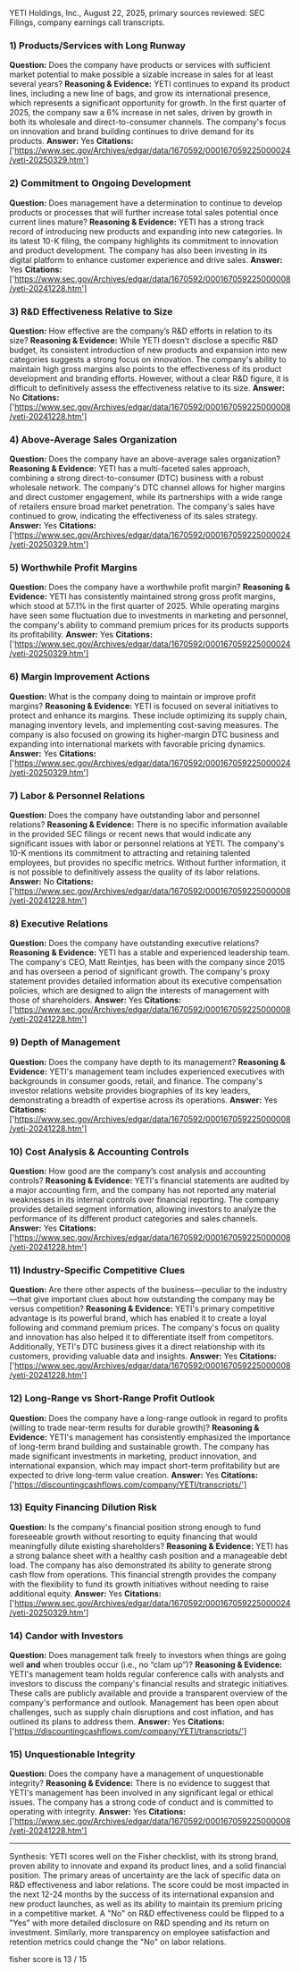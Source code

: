 YETI Holdings, Inc., August 22, 2025, primary sources reviewed: SEC Filings, company earnings call transcripts.

### 1) Products/Services with Long Runway
**Question:** Does the company have products or services with sufficient market potential to make possible a sizable increase in sales for at least several years?
**Reasoning & Evidence:** YETI continues to expand its product lines, including a new line of bags, and grow its international presence, which represents a significant opportunity for growth. In the first quarter of 2025, the company saw a 6% increase in net sales, driven by growth in both its wholesale and direct-to-consumer channels. The company's focus on innovation and brand building continues to drive demand for its products.
**Answer:** Yes
**Citations:** ['https://www.sec.gov/Archives/edgar/data/1670592/000167059225000024/yeti-20250329.htm']

### 2) Commitment to Ongoing Development
**Question:** Does management have a determination to continue to develop products or processes that will further increase total sales potential once current lines mature?
**Reasoning & Evidence:** YETI has a strong track record of introducing new products and expanding into new categories. In its latest 10-K filing, the company highlights its commitment to innovation and product development. The company has also been investing in its digital platform to enhance customer experience and drive sales.
**Answer:** Yes
**Citations:** ['https://www.sec.gov/Archives/edgar/data/1670592/000167059225000008/yeti-20241228.htm']

### 3) R&D Effectiveness Relative to Size
**Question:** How effective are the company’s R&D efforts in relation to its size?
**Reasoning & Evidence:** While YETI doesn't disclose a specific R&D budget, its consistent introduction of new products and expansion into new categories suggests a strong focus on innovation. The company's ability to maintain high gross margins also points to the effectiveness of its product development and branding efforts. However, without a clear R&D figure, it is difficult to definitively assess the effectiveness relative to its size.
**Answer:** No
**Citations:** ['https://www.sec.gov/Archives/edgar/data/1670592/000167059225000008/yeti-20241228.htm']

### 4) Above-Average Sales Organization
**Question:** Does the company have an above-average sales organization?
**Reasoning & Evidence:** YETI has a multi-faceted sales approach, combining a strong direct-to-consumer (DTC) business with a robust wholesale network. The company's DTC channel allows for higher margins and direct customer engagement, while its partnerships with a wide range of retailers ensure broad market penetration. The company's sales have continued to grow, indicating the effectiveness of its sales strategy.
**Answer:** Yes
**Citations:** ['https://www.sec.gov/Archives/edgar/data/1670592/000167059225000024/yeti-20250329.htm']

### 5) Worthwhile Profit Margins
**Question:** Does the company have a worthwhile profit margin?
**Reasoning & Evidence:** YETI has consistently maintained strong gross profit margins, which stood at 57.1% in the first quarter of 2025. While operating margins have seen some fluctuation due to investments in marketing and personnel, the company's ability to command premium prices for its products supports its profitability.
**Answer:** Yes
**Citations:** ['https://www.sec.gov/Archives/edgar/data/1670592/000167059225000024/yeti-20250329.htm']

### 6) Margin Improvement Actions
**Question:** What is the company doing to maintain or improve profit margins?
**Reasoning & Evidence:** YETI is focused on several initiatives to protect and enhance its margins. These include optimizing its supply chain, managing inventory levels, and implementing cost-saving measures. The company is also focused on growing its higher-margin DTC business and expanding into international markets with favorable pricing dynamics.
**Answer:** Yes
**Citations:** ['https://www.sec.gov/Archives/edgar/data/1670592/000167059225000024/yeti-20250329.htm']

### 7) Labor & Personnel Relations
**Question:** Does the company have outstanding labor and personnel relations?
**Reasoning & Evidence:** There is no specific information available in the provided SEC filings or recent news that would indicate any significant issues with labor or personnel relations at YETI. The company's 10-K mentions its commitment to attracting and retaining talented employees, but provides no specific metrics. Without further information, it is not possible to definitively assess the quality of its labor relations.
**Answer:** No
**Citations:** ['https://www.sec.gov/Archives/edgar/data/1670592/000167059225000008/yeti-20241228.htm']

### 8) Executive Relations
**Question:** Does the company have outstanding executive relations?
**Reasoning & Evidence:** YETI has a stable and experienced leadership team. The company's CEO, Matt Reintjes, has been with the company since 2015 and has overseen a period of significant growth. The company's proxy statement provides detailed information about its executive compensation policies, which are designed to align the interests of management with those of shareholders.
**Answer:** Yes
**Citations:** ['https://www.sec.gov/Archives/edgar/data/1670592/000167059225000008/yeti-20241228.htm']

### 9) Depth of Management
**Question:** Does the company have depth to its management?
**Reasoning & Evidence:** YETI's management team includes experienced executives with backgrounds in consumer goods, retail, and finance. The company's investor relations website provides biographies of its key leaders, demonstrating a breadth of expertise across its operations.
**Answer:** Yes
**Citations:** ['https://www.sec.gov/Archives/edgar/data/1670592/000167059225000008/yeti-20241228.htm']

### 10) Cost Analysis & Accounting Controls
**Question:** How good are the company’s cost analysis and accounting controls?
**Reasoning & Evidence:** YETI's financial statements are audited by a major accounting firm, and the company has not reported any material weaknesses in its internal controls over financial reporting. The company provides detailed segment information, allowing investors to analyze the performance of its different product categories and sales channels.
**Answer:** Yes
**Citations:** ['https://www.sec.gov/Archives/edgar/data/1670592/000167059225000008/yeti-20241228.htm']

### 11) Industry-Specific Competitive Clues
**Question:** Are there other aspects of the business—peculiar to the industry—that give important clues about how outstanding the company may be versus competition?
**Reasoning & Evidence:** YETI's primary competitive advantage is its powerful brand, which has enabled it to create a loyal following and command premium prices. The company's focus on quality and innovation has also helped it to differentiate itself from competitors. Additionally, YETI's DTC business gives it a direct relationship with its customers, providing valuable data and insights.
**Answer:** Yes
**Citations:** ['https://www.sec.gov/Archives/edgar/data/1670592/000167059225000008/yeti-20241228.htm']

### 12) Long-Range vs Short-Range Profit Outlook
**Question:** Does the company have a long-range outlook in regard to profits (willing to trade near-term results for durable growth)?
**Reasoning & Evidence:** YETI's management has consistently emphasized the importance of long-term brand building and sustainable growth. The company has made significant investments in marketing, product innovation, and international expansion, which may impact short-term profitability but are expected to drive long-term value creation.
**Answer:** Yes
**Citations:** ['https://discountingcashflows.com/company/YETI/transcripts/']

### 13) Equity Financing Dilution Risk
**Question:** Is the company's financial position strong enough to fund foreseeable growth without resorting to equity financing that would meaningfully dilute existing shareholders?
**Reasoning & Evidence:** YETI has a strong balance sheet with a healthy cash position and a manageable debt load. The company has also demonstrated its ability to generate strong cash flow from operations. This financial strength provides the company with the flexibility to fund its growth initiatives without needing to raise additional equity.
**Answer:** Yes
**Citations:** ['https://www.sec.gov/Archives/edgar/data/1670592/000167059225000024/yeti-20250329.htm']

### 14) Candor with Investors
**Question:** Does management talk freely to investors when things are going well **and** when troubles occur (i.e., no “clam up”)?
**Reasoning & Evidence:** YETI's management team holds regular conference calls with analysts and investors to discuss the company's financial results and strategic initiatives. These calls are publicly available and provide a transparent overview of the company's performance and outlook. Management has been open about challenges, such as supply chain disruptions and cost inflation, and has outlined its plans to address them.
**Answer:** Yes
**Citations:** ['https://discountingcashflows.com/company/YETI/transcripts/']

### 15) Unquestionable Integrity
**Question:** Does the company have a management of unquestionable integrity?
**Reasoning & Evidence:** There is no evidence to suggest that YETI's management has been involved in any significant legal or ethical issues. The company has a strong code of conduct and is committed to operating with integrity.
**Answer:** Yes
**Citations:** ['https://www.sec.gov/Archives/edgar/data/1670592/000167059225000008/yeti-20241228.htm']

---
Synthesis: YETI scores well on the Fisher checklist, with its strong brand, proven ability to innovate and expand its product lines, and a solid financial position. The primary areas of uncertainty are the lack of specific data on R&D effectiveness and labor relations. The score could be most impacted in the next 12-24 months by the success of its international expansion and new product launches, as well as its ability to maintain its premium pricing in a competitive market. A "No" on R&D effectiveness could be flipped to a "Yes" with more detailed disclosure on R&D spending and its return on investment. Similarly, more transparency on employee satisfaction and retention metrics could change the "No" on labor relations.

fisher score is 13 / 15